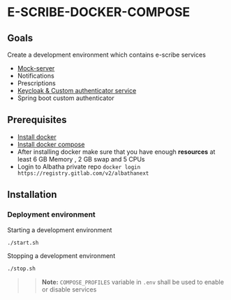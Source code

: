# E-SCRIBE-DOCKER-COMPOSE

## Goals

Create a development environment which contains e-scribe services

- [Mock-server](http://localhost:5001/api/v1/docs/)
- Notifications
- Prescriptions
- [Keycloak & Custom authenticator service](http://localhost:8080)
- Spring boot custom authenticator

## Prerequisites

- [Install docker](https://docs.docker.com/get-docker/)
- [Install docker compose](https://docs.docker.com/compose/install/)
- After installing docker make sure that you have enough **resources** at least 6 GB Memory , 2 GB swap and 5 CPUs
- Login to Albatha private repo `docker login https://registry.gitlab.com/v2/albathanext`

## Installation

### Deployment environment

Starting a development environment

```sh
./start.sh
```

Stopping a development environment

```sh
./stop.sh
```

> > **Note:** `COMPOSE_PROFILES` variable in `.env` shall be used to enable or disable services
